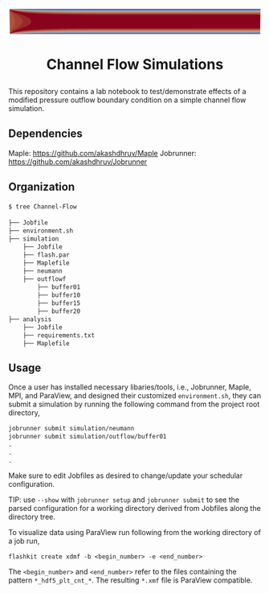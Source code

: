 <p align="center"> <img src="./icon.png" width="700" style="border:none;background:none;"/> </p>

# <p align="center"> Channel Flow Simulations </p>

This repository contains a lab notebook to test/demonstrate effects of a modified pressure outflow boundary condition on a simple channel flow simulation.

## Dependencies

Maple: https://github.com/akashdhruv/Maple
Jobrunner: https://github.com/akashdhruv/Jobrunner

## Organization

```
$ tree Channel-Flow

├── Jobfile
├── environment.sh
├── simulation
    ├── Jobfile
    ├── flash.par
    ├── Maplefile
    ├── neumann
    ├── outflowf
        ├── buffer01
        ├── buffer10
        ├── buffer15
        ├── buffer20
├── analysis
    ├── Jobfile
    ├── requirements.txt
    ├── Maplefile
```

## Usage

Once a user has installed necessary libaries/tools, i.e., Jobrunner, Maple, MPI, and ParaView, and designed their customized `environment.sh`, they can submit a simulation by running the following command from the project root directory,

```
jobrunner submit simulation/neumann
jobrunner submit simulation/outflow/buffer01
.
.
.
```

Make sure to edit Jobfiles as desired to change/update your schedular configuration.

TIP: use `--show` with `jobrunner setup` and `jobrunner submit` to see the parsed configuration for a working directory derived from Jobfiles along the directory tree.

To visualize data using ParaView run following from the working directory of a job run,

```
flashkit create xdmf -b <begin_number> -e <end_number>
```

The `<begin_number>` and `<end_number>` refer to the files containing the pattern `*_hdf5_plt_cnt_*`. The resulting `*.xmf` file is ParaView compatible.

